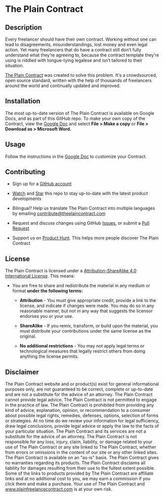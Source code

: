 # The Plain Contract


## Description

Every freelancer should have their own contract. Working without one can lead to disagreements, misunderstandings, lost money and even legal action. Yet many freelancers that do have a contract still don’t fully understand what they’re agreeing to, because the contract template they’re using is riddled with tongue-tying legalese and isn’t tailored to their situation.

[The Plain Contract](https://plainfreelancecontract.com?utm_source=GitHub) was created to solve this problem. It's a crowdsourced, open source standard, written with the help of thousands of freelancers around the world and continually updated and improved.

## Installation

The most up-to-date version of The Plain Contract is available on Google Docs, and as part of this GitHub repo. To make your own copy of the Contract, view the [Google Doc](https://docs.google.com/document/d/1KAICFXZTmbxydzvZ5q75SnwLi7UyDb-8ze7ZNXUCMlA/edit?usp=sharing) and select **File > Make a copy** or **File > Download as > Microsoft Word.**

## Usage

Follow the instructions in the [Google Doc](https://docs.google.com/document/d/1KAICFXZTmbxydzvZ5q75SnwLi7UyDb-8ze7ZNXUCMlA/edit?usp=sharing) to customize your Contract.

## Contributing

* Sign up for a [GitHub account](https://github.com/join)

* [Watch](https://help.github.com/articles/watching-and-unwatching-repositories/) and [Star](https://help.github.com/articles/about-stars/) this repo to stay up-to-date with the latest product developments

* Bilingual? Help us translate The Plain Contract into multiple languages by emailing contribute@theplaincontract.com

* Request and discuss changes using GitHub [Issues](https://github.com/jackmorgan/the-plain-contract/issues), or submit a [Pull Request](https://github.com/jackmorgan/the-plain-contract/pulls)

* Support us on [Product Hunt](https://www.producthunt.com/). This helps more people discover The Plain Contract

## License

The Plain Contract is licensed under a [Attribution-ShareAlike 4.0 International License](https://creativecommons.org/licenses/by-sa/4.0/). This means:

  

* You are free to share and redistribute the material in any medium or format **under the following terms:**

	* **Attribution** - You must give appropriate credit, provide a link to the license, and indicate if changes were made. You may do so in any reasonable manner, but not in any way that suggests the licensor endorses you or your use.
	
	* **ShareAlike** - If you remix, transform, or build upon the material, you must distribute your contributions under the same license as the original.

	* **No additional restrictions** - You may not apply legal terms or technological measures that legally restrict others from doing anything the license permits.

## Disclaimer

The Plain Contract website and or product(s) exist for general informational purposes only, are not guaranteed to be correct, complete or up-to-date and are not a substitute for the advice of an attorney. The Plain Contract cannot provide legal advice. The Plain Contract is not permitted to engage in the practice of law. The Plain Contract is prohibited from providing any kind of advice, explanation, opinion, or recommendation to a consumer about possible legal rights, remedies, defenses, options, selection of forms or strategies. At no time do we review your information for legal sufficiency, draw legal conclusions, provide legal advice or apply the law to the facts of your particular situation. The Plain Contract and its services are not a substitute for the advice of an attorney. The Plain Contract is not responsible for any loss, injury, claim, liability, or damage related to your use of The Plain Contract or any site linked to The Plain Contract, whether from errors or omissions in the content of our site or any other linked sites. The Plain Contract is available on an "as-is" basis. The Plain Contract gives no warranties regarding its products. The Plain Contract disclaims all liability for damages resulting from their use to the fullest extent possible. Some of the links to products provided by The Plain Contract are affiliate links and at no additional cost to you, we may earn a commission if you click them and make a purchase. Your use of The Plain Contract and www.plainfreelancecontract.com is at your own risk.

